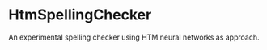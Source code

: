 HtmSpellingChecker
==================

An experimental spelling checker using HTM neural networks as approach.
